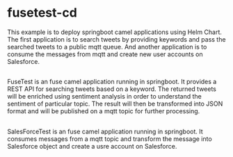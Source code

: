 # fusetest-cd
This example is to deploy springboot camel applications using Helm Chart. The first application is to search tweets by providing keywords and pass the searched tweets to a public mqtt queue.
And another application is to consume the messages from mqtt and create new user accounts on Salesforce.

## 
FuseTest is an fuse camel application running in springboot.
It provides a REST API for searching tweets based on a keyword. The returned tweets will be enriched using sentiment analysis in order to understand the sentiment of particular topic.
The result will then be transformed into JSON format and will be published on a mqtt topic for further processing.

##
SalesForceTest is an fuse camel application running in springboot.
It consumes messages from a mqtt topic and transform the message into Salesforce object and create a usre account on Salesforce.
